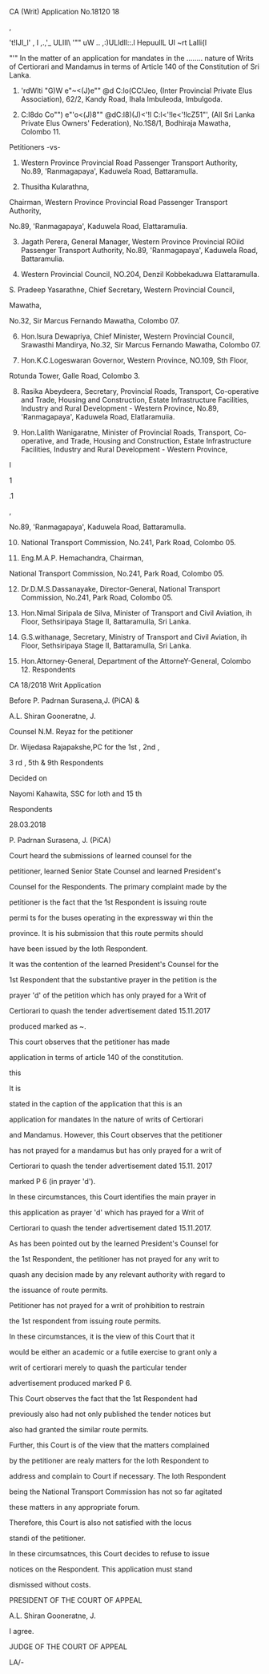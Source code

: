 CA (Writ) Application No.18120 18

,

't!IJI_l' , I ,.,'_ ULIII\ '"" uW .. ,:)ULldll::.l HepuullL UI ~rt Lalli\{l

"'" In the matter of an application for mandates in the ........ nature of Writs of Certiorari and Mandamus in terms of Article 140 of the Constitution of Sri Lanka.

1. 'rdWlti "G)W e"~<(J)e"" @d C:lo(CC!Jeo, (Inter Provincial Private Elus Association), 62/2, Kandy Road, Ihala Imbuleoda, Imbulgoda.

2. C:l8do Co"") e"'o<(J)8"" @dC:l8)(J)<'!l C:l<'!le<'!lcZ51"', (All Sri Lanka Private Elus Owners' Federation), No.1S8/1, Bodhiraja Mawatha, Colombo 11.

Petitioners -vs-

1. Western Province Provincial Road Passenger Transport Authority, No.89, 'Ranmagapaya', Kaduwela Road, Battaramulla.

2. Thusitha Kularathna,

Chairman, Western Province Provincial Road Passenger Transport Authority,

No.89, 'Ranmagapaya', Kaduwela Road, Elattaramulia.

3. Jagath Perera, General Manager, Western Province Provincial ROild Passenger Transport Authority, No.89, 'Ranmagapaya', Kaduwela Road, Battaramulia.

4. Western Provincial Council, NO.204, Denzil Kobbekaduwa Elattaramulla.

S. Pradeep Yasarathne, Chief Secretary, Western Provincial Council,

Mawatha,

No.32, Sir Marcus Fernando Mawatha, Colombo 07.

6. Hon.lsura Dewapriya, Chief Minister, Western Provincial Council, Srawasthi Mandirya, No.32, Sir Marcus Fernando Mawatha, Colombo 07.

7. Hon.K.C.Logeswaran Governor, Western Province, NO.109, Sth Floor,

Rotunda Tower, Galle Road, Colombo 3.

8. Rasika Abeydeera, Secretary, Provincial Roads, Transport, Co-operative and Trade, Housing and Construction, Estate Infrastructure Facilities, Industry and Rural Development - Western Province, No.89, 'Ranmagapaya', Kaduwela Road, Elatlaramuiia.

9. Hon.Lalith Wanigaratne, Minister of Provincial Roads, Transport, Co-operative, and Trade, Housing and Construction, Estate Infrastructure Facilities, Industry and Rural Development - Western Province,

I

1

.1

,

No.89, 'Ranmagapaya', Kaduwela Road, Battaramulla.

10. National Transport Commission, No.241, Park Road, Colombo 05.

11. Eng.M.A.P. Hemachandra, Chairman,

National Transport Commission, No.241, Park Road, Colombo 05.

12. Dr.D.M.S.Dassanayake, Director-General, National Transport Commission, No.241, Park Road, Colombo 05.

13. Hon.Nimal Siripala de Silva, Minister of Transport and Civil Aviation, ih Floor, Sethsiripaya Stage II, 8attaramulla, Sri Lanka.

14. G.S.withanage, Secretary, Ministry of Transport and Civil Aviation, ih Floor, Sethsiripaya Stage II, Battaramulla, Sri Lanka.

15. Hon.Attorney-General, Department of the AttorneY-General, Colombo 12. Respondents

CA 18/2018 Writ Application

Before P. Padrnan Surasena,J. (PiCA) &

A.L. Shiran Gooneratne, J.

Counsel N.M. Reyaz for the petitioner

Dr. Wijedasa Rajapakshe,PC for the 1st , 2nd ,

3 rd , 5th & 9th Respondents

Decided on

Nayomi Kahawita, SSC for loth and 15 th

Respondents

28.03.2018

P. Padrnan Surasena, J. (PiCA)

Court heard the submissions of learned counsel for the

petitioner, learned Senior State Counsel and learned President's

Counsel for the Respondents. The primary complaint made by the

petitioner is the fact that the 1st Respondent is issuing route

permi ts for the buses operating in the expressway wi thin the

province. It is his submission that this route permits should

have been issued by the loth Respondent.

It was the contention of the learned President's Counsel for the

1st Respondent that the substantive prayer in the petition is the

prayer 'd' of the petition which has only prayed for a Writ of

Certiorari to quash the tender advertisement dated 15.11.2017

produced marked as ~.

This court observes that the petitioner has made

application in terms of article 140 of the constitution.

this

It is

stated in the caption of the application that this is an

application for mandates ln the nature of writs of Certiorari

and Mandamus. However, this Court observes that the petitioner

has not prayed for a mandamus but has only prayed for a writ of

Certiorari to quash the tender advertisement dated 15.11. 2017

marked P 6 (in prayer 'd').

In these circumstances, this Court identifies the main prayer in

this application as prayer 'd' which has prayed for a Writ of

Certiorari to quash the tender advertisement dated 15.11.2017.

As has been pointed out by the learned President's Counsel for

the 1st Respondent, the petitioner has not prayed for any writ to

quash any decision made by any relevant authority with regard to

the issuance of route permits.

Petitioner has not prayed for a writ of prohibition to restrain

the 1st respondent from issuing route permits.

In these circumstances, it is the view of this Court that it

would be either an academic or a futile exercise to grant only a

writ of certiorari merely to quash the particular tender

advertisement produced marked P 6.

This Court observes the fact that the 1st Respondent had

previously also had not only published the tender notices but

also had granted the similar route permits.

Further, this Court is of the view that the matters complained

by the petitioner are realy matters for the loth Respondent to

address and complain to Court if necessary. The loth Respondent

being the National Transport Commission has not so far agitated

these matters in any appropriate forum.

Therefore, this Court is also not satisfied with the locus

standi of the petitioner.

In these circumsatnces, this Court decides to refuse to issue

notices on the Respondent. This application must stand

dismissed without costs.

PRESIDENT OF THE COURT OF APPEAL

A.L. Shiran Gooneratne, J.

I agree.

JUDGE OF THE COURT OF APPEAL

LA/-